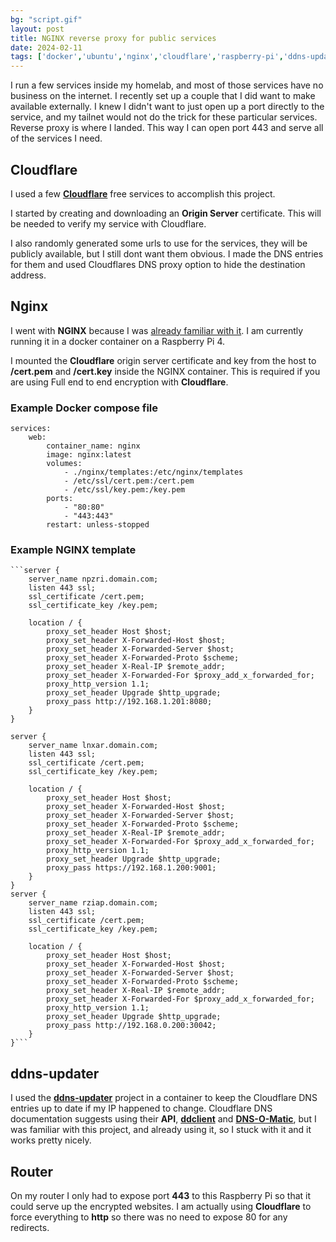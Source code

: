 ```yaml
---
bg: "script.gif"
layout: post
title: NGINX reverse proxy for public services
date: 2024-02-11
tags: ['docker','ubuntu','nginx','cloudflare','raspberry-pi','ddns-updater']
---
```


I run a few services inside my homelab, and most of those services have no business on the internet.  I recently set up a couple that I did want to make available externally.  I knew I didn't want to just open up a port directly to the service, and my tailnet would not do the trick for these particular services.  Reverse proxy is where I landed.  This way I can open port 443 and serve all of the services I need.

## Cloudflare
I used a few [**Cloudflare**](https://cloudflare.com) free services to accomplish this project.  

I started by creating and downloading an **Origin Server** certificate.  This will be needed to verify my service with Cloudflare.  

I also randomly generated some urls to use for the services, they will be publicly available, but I still dont want them obvious. I made the DNS entries for them and used Cloudflares DNS proxy option to hide the destination address.

## Nginx
I went with **NGINX** because I was [already familiar with it](https://blog.brookins.info/NGINX-proxy-for-Docker/).  I am currently running it in a docker container on a Raspberry Pi 4.  

I mounted the **Cloudflare** origin server certificate and key from the host to **/cert.pem** and **/cert.key** inside the NGINX container.  This is required if you are using Full end to end encryption with **Cloudflare**.  

### Example Docker compose file
```
services:
    web:
        container_name: nginx
        image: nginx:latest
        volumes:
            - ./nginx/templates:/etc/nginx/templates
            - /etc/ssl/cert.pem:/cert.pem
            - /etc/ssl/key.pem:/key.pem
        ports:
            - "80:80"
            - "443:443"
        restart: unless-stopped
```

### Example NGINX template
```
```server {
    server_name npzri.domain.com;
    listen 443 ssl;
    ssl_certificate /cert.pem;
    ssl_certificate_key /key.pem;

    location / {
        proxy_set_header Host $host;
        proxy_set_header X-Forwarded-Host $host;
        proxy_set_header X-Forwarded-Server $host;
        proxy_set_header X-Forwarded-Proto $scheme;
        proxy_set_header X-Real-IP $remote_addr;
        proxy_set_header X-Forwarded-For $proxy_add_x_forwarded_for;
        proxy_http_version 1.1;
        proxy_set_header Upgrade $http_upgrade;
        proxy_pass http://192.168.1.201:8080;
    }
}

server {
    server_name lnxar.domain.com;
    listen 443 ssl;
    ssl_certificate /cert.pem;
    ssl_certificate_key /key.pem;

    location / {
        proxy_set_header Host $host;
        proxy_set_header X-Forwarded-Host $host;
        proxy_set_header X-Forwarded-Server $host;
        proxy_set_header X-Forwarded-Proto $scheme;
        proxy_set_header X-Real-IP $remote_addr;
        proxy_set_header X-Forwarded-For $proxy_add_x_forwarded_for;
        proxy_http_version 1.1;
        proxy_set_header Upgrade $http_upgrade;
        proxy_pass https://192.168.1.200:9001;
    }
}
server {
    server_name rziap.domain.com;
    listen 443 ssl;
    ssl_certificate /cert.pem;
    ssl_certificate_key /key.pem;

    location / {
        proxy_set_header Host $host;
        proxy_set_header X-Forwarded-Host $host;
        proxy_set_header X-Forwarded-Server $host;
        proxy_set_header X-Forwarded-Proto $scheme;
        proxy_set_header X-Real-IP $remote_addr;
        proxy_set_header X-Forwarded-For $proxy_add_x_forwarded_for;
        proxy_http_version 1.1;
        proxy_set_header Upgrade $http_upgrade;
        proxy_pass http://192.168.0.200:30042;
    }
}```
```

## ddns-updater
I used the [**ddns-updater**](https://github.com/qdm12/ddns-updater) project in a container to keep the Cloudflare DNS entries up to date if my IP happened to change.  Cloudflare DNS documentation suggests using their **API**, [**ddclient**](https://ddclient.net/) and [**DNS-O-Matic**](https://www.dnsomatic.com/), but I was familiar with this project, and already using it, so I stuck with it and it works pretty nicely.

## Router
On my router I only had to expose port **443** to this Raspberry Pi so that it could serve up the encrypted websites.  I am actually using **Cloudflare** to force everything to **http** so there was no need to expose 80 for any redirects.